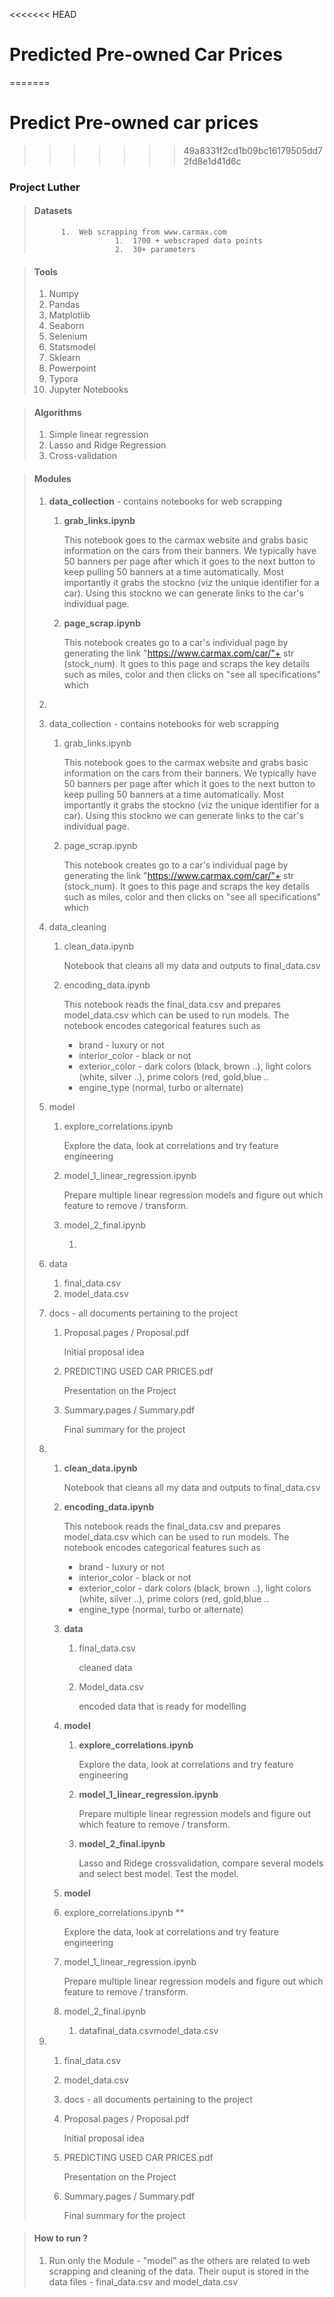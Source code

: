 <<<<<<< HEAD
# Predicted Pre-owned Car Prices
=======
# Predict Pre-owned car prices
>>>>>>> 49a8331f2cd1b09bc16179505dd72fd8e1d41d6c
### Project Luther

> #### Datasets
>
>        	1.  Web scrapping from www.carmax.com
>                    	1.  1700 + webscraped data points
>                    	2.  30+ parameters



> #### Tools
>
> 1. Numpy
> 2. Pandas
> 3. Matplotlib
> 4. Seaborn
> 5. Selenium
> 6. Statsmodel
> 7. Sklearn
> 8. Powerpoint
> 9. Typora
> 10. Jupyter Notebooks



> #### Algorithms
>
> 1. Simple linear regression
> 2. Lasso and Ridge Regression
> 3. Cross-validation



> #### Modules 
>
> 1. **data_collection** - contains notebooks for web scrapping 
>
>    1. **grab_links.ipynb** 
>
>       This notebook goes to the carmax website and grabs basic information on the cars from their banners. We typically have 50 banners per page after which it goes to the next button to keep pulling 50 banners at a time automatically. Most importantly it grabs the stockno (viz the unique identifier for a car).  Using this stockno we can generate links to the car's individual page. 
>
>    2. **page_scrap.ipynb**
>
>       This notebook creates go to a car's individual page by generating the link "https://www.carmax.com/car/"+ str (stock_num). It goes to this page and scraps the key details such as miles, color and then clicks on "see all  specifications" which 
>
> 2. 
>
>    1. data_collection - contains notebooks for web scrapping 
>
>       1. grab_links.ipynb 
>
>          This notebook goes to the carmax website and grabs basic information on the cars from their banners. We typically have 50 banners per page after which it goes to the next button to keep pulling 50 banners at a time automatically. Most importantly it grabs the stockno (viz the unique identifier for a car).  Using this stockno we can generate links to the car's individual page. 
>
>       2. page_scrap.ipynb
>
>          This notebook creates go to a car's individual page by generating the link "https://www.carmax.com/car/"+ str (stock_num). It goes to this page and scraps the key details such as miles, color and then clicks on "see all  specifications" which 
>
>    2. data_cleaning
>
>       1. clean_data.ipynb
>
>          Notebook that cleans all my data and outputs to final_data.csv
>
>       2. encoding_data.ipynb
>
>          This notebook reads the final_data.csv and prepares model_data.csv which can be used to run models. The notebook encodes categorical features such as 
>
>          - brand - luxury or not 
>          - interior_color - black or not
>          - exterior_color - dark colors (black, brown ..), light colors (white, silver ..), prime colors (red, gold,blue ..
>          - engine_type (normal, turbo or alternate)
>
>    3. model
>
>       1. explore_correlations.ipynb
>
>          Explore  the data, look at correlations and try feature engineering
>
>       2. model_1_linear_regression.ipynb
>
>          Prepare multiple linear regression models and figure out which feature to remove / transform.
>
>       3. model_2_final.ipynb
>
>          1. 
>
>    4. data
>
>       1. final_data.csv
>       2. model_data.csv
>
>    5. docs - all documents pertaining to the project
>
>       1. Proposal.pages / Proposal.pdf
>
>          Initial proposal idea  
>
>       2. PREDICTING USED CAR PRICES.pdf
>
>          Presentation on the Project
>
>       3. Summary.pages / Summary.pdf
>
>          Final summary for the project
>
> 3. 1. **clean_data.ipynb**
>
>       Notebook that cleans all my data and outputs to final_data.csv
>
>    2. **encoding_data.ipynb**
>
>       This notebook reads the final_data.csv and prepares model_data.csv which can be used to run models. The notebook encodes categorical features such as 
>
>       - brand - luxury or not 
>       - interior_color - black or not
>       - exterior_color - dark colors (black, brown ..), light colors (white, silver ..), prime colors (red, gold,blue ..
>       - engine_type (normal, turbo or alternate)
>
>    3. **data**
>
>       1. final_data.csv
>
>          cleaned data 
>
>       2. Model_data.csv
>
>          encoded data that is ready for modelling
>
>    4. **model**
>
>       1. **explore_correlations.ipynb**
>
>          Explore  the data, look at correlations and try feature engineering
>
>       2. **model_1_linear_regression.ipynb**
>
>          Prepare multiple linear regression models and figure out which feature to remove / transform.
>
>       3. **model_2_final.ipynb**
>
>          Lasso and Ridege crossvalidation, compare several models and select best model. Test the model.
>
>    5. **model**
>
>    6. explore_correlations.ipynb **
>
>       Explore  the data, look at correlations and try feature engineering
>
>    7. model_1_linear_regression.ipynb
>
>       Prepare multiple linear regression models and figure out which feature to remove / transform.
>
>    8. model_2_final.ipynb
>
>       1. datafinal_data.csvmodel_data.csv
>
> 4. 1. final_data.csv
>
>    2. model_data.csv
>
>    3. docs - all documents pertaining to the project
>
>    4. Proposal.pages / Proposal.pdf
>
>       Initial proposal idea  
>
>    5. PREDICTING USED CAR PRICES.pdf
>
>       Presentation on the Project
>
>    6. Summary.pages / Summary.pdf
>
>       Final summary for the project
>
>

> #### How to run ?
>
> 1. Run only the Module - "model" as the others are related to web scrapping and cleaning of the data. Their ouput is stored in the data files - final_data.csv and model_data.csv 

